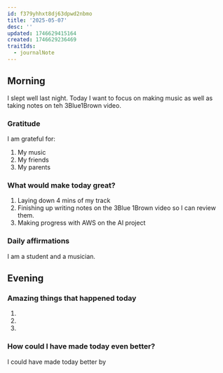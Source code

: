 ```yaml
---
id: f379yhhxt8dj63dpwd2nbmo
title: '2025-05-07'
desc: ''
updated: 1746629415164
created: 1746629236469
traitIds:
  - journalNote
---
```


## Morning

I slept well last night. Today I want to focus on making music as well as taking notes on teh 3Blue1Brown video.

### Gratitude

I am grateful for:

1. My music
2. My friends
3. My parents

### What would make today great?

1. Laying down 4 mins of my track
2. Finishing up writing notes on the 3Blue 1Brown video so I can review them.
3. Making progress with AWS on the AI project

### Daily affirmations

I am a student and a musician.

## Evening

<!-- Fill out this section before going to sleep, reflecting on your day -->

### Amazing things that happened today

1.
2.
3.

### How could I have made today even better?

I could have made today better by
